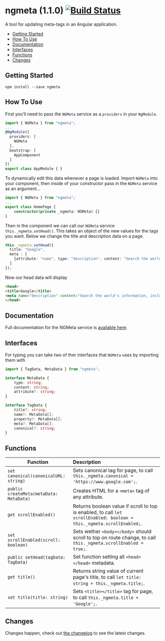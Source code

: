 # ngmeta (1.1.0) [![Build Status](https://travis-ci.org/MichaelSolati/ngmeta.svg?branch=master)](https://travis-ci.org/MichaelSolati/ngmeta)
A tool for updating meta-tags in an Angular application.

* [Getting Started](#getting-started)
* [How To Use](#how-to-use)
* [Documentation](#documentation)
* [Interfaces](#interfaces)
* [Functions](#functions)
* [Changes](#changes)

## Getting Started <a name="getting-started"></a>
```
npm install --save ngmeta
```

## How To Use <a name="how-to-use"></a>
First you'll need to pass the `NGMeta` service as a `providers` in your `NgModule`.
```typescript
import { NGMeta } from "ngmeta";
...
@NgModule({
  providers: [
    NGMeta
  ],
  bootstrap: [
    AppComponent
  ]
})
export class AppModule { }
```
To dynamically edit this data whenever a page is loaded. Import `NGMeta` into your component, then inside of your constructor pass in the `NGMeta` service as an argument...
```typescript
import { NGMeta } from "ngmeta";
...
export class HomePage {
    constructor(private _ngmeta: NGMeta) {}
}
```
 Then in the component we can call our `NGMeta` service `this._ngmeta.setHead()`. This takes an object of the new values for the tags you want. Below we change the title and description data on a page.
```typescript
this._ngmeta.setHead({
  title: "Google",
  meta : [
    {attribute: "name", type: "description", content: "Search the world's information, including webpages, images, videos and more. Google has many special features to help you find exactly what you're looking for."}
  ]
});
```
Now our head data will display
```html
<head>
<title>Google</title>
<meta name="description" content="Search the world's information, including webpages, images, videos and more. Google has many special features to help you find exactly what you're looking for.">
</head>
```

## Documentation <a name="documentation"></a>
Full documentation for the NGMeta service is [available here](https://ngmeta.michaelsolati.com).

## Interfaces <a name="interfaces"></a>
For typing you can take two of ther interfaces that `NGMeta` uses by importing them with 
```typescript
import { TagData, MetaData } from "ngmeta";
```

```typescript
interface MetaData {
    type: string;
    content: string;
    attribute?: string;
}
```
```typescript
interface TagData {
    title?: string;
    name?: MetaData[];
    property?: MetaData[];
    meta?: MetaData[];
    canonical?: string;
}
```

## Functions <a name="functions"></a>

Function | Description
-------------- |:---------------------------------
`set canonical(canonicalURL: string)` | Sets canonical tag for page, to call `this._ngmeta.canonical = 'https://www.google.com';`.
`public createMeta(metaData: MetaData)` | Creates HTML for a `<meta>` tag of any attribute.
`get scrollEnabled()` | Returns boolean value if scroll to top is enabled, to call `let scrollEnabled: boolean = this._ngmeta.scrollEnabled;`.
`set scrollEnabled(scroll: boolean)` | Sets wether `<body></body>` should scroll to top on route change, to call `this._ngmeta.scrollEnabled = true;`.
`public setHead(tagData: TagData)` | Set function setting all `<head></head>` metadata.
`get title()` | Returns string value of current page's title, to call `let title: string = this._ngmeta.title;`.
`set title(title: string)` | Sets `<title></title>` tag for page, to call `this._ngmeta.title = 'Google';`.

## Changes <a name="changes"></a>
Changes happen, check out [the changelog](https://github.com/MichaelSolati/ngmeta/blob/master/CHANGELOG.md) to see the latest changes.